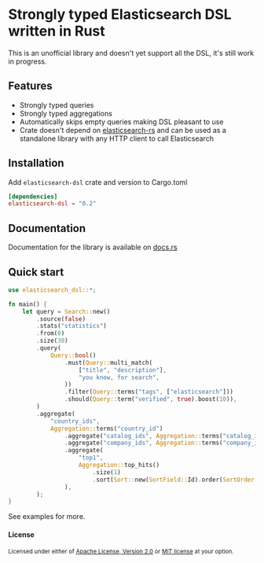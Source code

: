 # Strongly typed Elasticsearch DSL written in Rust

This is an unofficial library and doesn't yet support all the DSL, it's still work in progress.

## Features

- Strongly typed queries
- Strongly typed aggregations
- Automatically skips empty queries making DSL pleasant to use
- Crate doesn't depend on [elasticsearch-rs](https://github.com/elastic/elasticsearch-rs) and can be used as a standalone library with any HTTP client to call Elasticsearch

## Installation

Add `elasticsearch-dsl` crate and version to Cargo.toml

```toml
[dependencies]
elasticsearch-dsl = "0.2"
```

## Documentation

Documentation for the library is available on [docs.rs](https://docs.rs/elasticsearch-dsl)

## Quick start

```rust
use elasticsearch_dsl::*;

fn main() {
    let query = Search::new()
        .source(false)
        .stats("statistics")
        .from(0)
        .size(30)
        .query(
            Query::bool()
                .must(Query::multi_match(
                    ["title", "description"],
                    "you know, for search",
                ))
                .filter(Query::terms("tags", ["elasticsearch"]))
                .should(Query::term("verified", true).boost(10)),
        )
        .aggregate(
            "country_ids",
            Aggregation::terms("country_id")
                .aggregate("catalog_ids", Aggregation::terms("catalog_id"))
                .aggregate("company_ids", Aggregation::terms("company_id"))
                .aggregate(
                    "top1",
                    Aggregation::top_hits()
                        .size(1)
                        .sort(Sort::new(SortField::Id).order(SortOrder::Desc)),
                ),
        );
}
```

See examples for more.

#### License

<sup>
Licensed under either of <a href="LICENSE-APACHE">Apache License, Version
2.0</a> or <a href="LICENSE-MIT">MIT license</a> at your option.
</sup>
